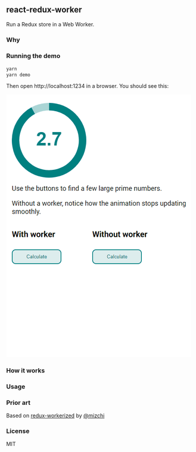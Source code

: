 ## react-redux-worker

Run a Redux store in a Web Worker.

### Why

### Running the demo

```
yarn
yarn demo
```

Then open http://localhost:1234 in a browser. You should see this:

![demo](./img/demo.gif)

### How it works

### Usage

### Prior art

Based on [redux-workerized](https://github.com/mizchi/redux-workerized) by [@mizchi](https://github.com/mizchi/)

### License

MIT
